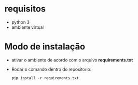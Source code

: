 # requisitos
- python 3
- ambiente virtual

# Modo de instalação
- ativar o ambiente de acordo com o arquivo **requirements.txt**

- Rodar o comando dentro do repositorio:

  ```pip install -r requirements.txt```

